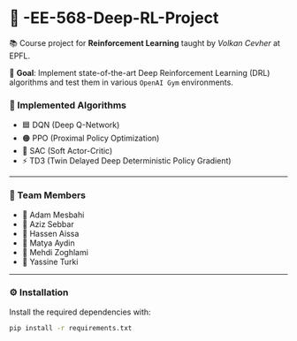 # 🤖 -EE-568-Deep-RL-Project

📚 Course project for **Reinforcement Learning** taught by *Volkan Cevher* at EPFL.

🎯 **Goal**: Implement state-of-the-art Deep Reinforcement Learning (DRL) algorithms and test them in various `OpenAI Gym` environments.

### 🧠 Implemented Algorithms
- 🟦 DQN (Deep Q-Network)
- 🟠 PPO (Proximal Policy Optimization)
- 🧊 SAC (Soft Actor-Critic)
- ⚡ TD3 (Twin Delayed Deep Deterministic Policy Gradient)

---

### 👥 Team Members
- 👤 Adam Mesbahi  
- 👤 Aziz Sebbar  
- 👤 Hassen Aissa  
- 👤 Matya Aydin  
- 👤 Mehdi Zoghlami  
- 👤 Yassine Turki  

---

### ⚙️ Installation

Install the required dependencies with:

```bash
pip install -r requirements.txt
```